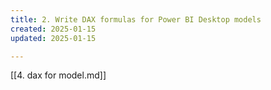 ```yaml
---
title: 2. Write DAX formulas for Power BI Desktop models 
created: 2025-01-15
updated: 2025-01-15

---
```


[[4. dax for model.md]]
